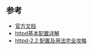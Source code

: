  ## 参考
 
 * [官方文档](https://httpd.apache.org/docs/2.2/)
 * [httpd基本配置详解](http://www.tuicool.com/articles/RRvym23)
 * [httpd-2.2 配置及用法完全攻略](http://www.cnblogs.com/big-tree/p/5841110.html)

